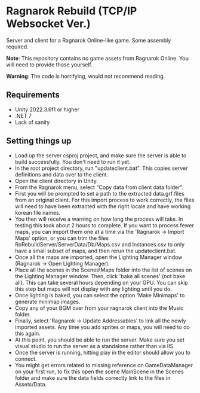 # Ragnarok Rebuild (TCP/IP Websocket Ver.)

Server and client for a Ragnarok Online-like game. Some assembly required.

**Note**: This repository contains no game assets from Ragnarok Online. You will need to provide those yourself.

**Warning**: The code is horrifying, would not recommend reading.

## Requirements

- Unity 2022.3.6f1 or higher
- .NET 7
- Lack of sanity

## Setting things up

- Load up the server csproj project, and make sure the server is able to build successfully. You don't need to run it yet.
- In the root project directory, run "updateclient.bat". This copies server definitions and data over to the client.
- Open the client directory in Unity.
- From the Ragnarok menu, select "Copy data from client data folder".
- First you will be prompted to set a path to the extracted data.grf files from an original client. For this import process to work correctly, the files will need to have been extracted with the right locale and have working korean file names.
- You then will receive a warning on how long the process will take. In testing this took about 2 hours to complete. If you want to process fewer maps, you can import them one at a time via the 'Ragnarok -> Import Maps' option, or you can trim the files RoRebuildServer/ServerData/Db/Maps.csv and Instances.csv to only have a small subset of maps, and then rerun the updateclient.bat.
- Once all the maps are imported, open the Lighting Manager window (Ragnarok -> Open Lighting Manager).
- Place all the scenes in the Scenes\Maps folder into the list of scenes on the Lighting Manager window. Then, click 'bake all scenes' (not bake all). This can take several hours depending on your GPU. You can skip this step but maps will not display with any lighting until you do.
- Once lighting is baked, you can select the option 'Make Minimaps' to generate minimap images.
- Copy any of your BGM over from your ragnarok client into the Music folder.
- Finally, select 'Ragnarok -> Update Addressables' to link all the newly imported assets. Any time you add sprites or maps, you will need to do this again.
- At this point, you should be able to run the server. Make sure you set visual studio to run the server as a standalone rather than via IIS.
- Once the server is running, hitting play in the editor should allow you to connect.
- You might get errors related to missing reference on GameDataManager on your first run, to fix this open the scene MainScene in the Scenes folder and make sure the data fields correctly link to the files in Assets/Data.
